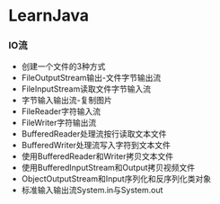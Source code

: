 # LearnJava
### IO流
- 创建一个文件的3种方式
- FileOutputStream输出-文件字节输出流
- FileInputStream读取文件字节输入流
- 字节输入输出流-复制图片
- FileReader字符输入流
- FileWriter字符输出流
- BufferedReader处理流按行读取文本文件
- BufferedWriter处理流写入字符到文本文件
- 使用BufferedReader和Writer拷贝文本文件
- 使用BufferedInputStream和Output拷贝视频文件
- ObjectOutputStream和Input序列化和反序列化类对象
- 标准输入输出流System.in与System.out
